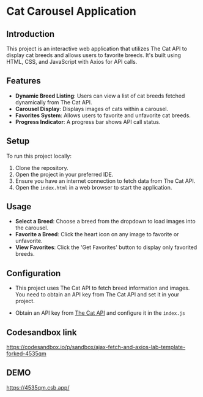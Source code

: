 # Cat Carousel Application

## Introduction

This project is an interactive web application that utilizes The Cat API to display cat breeds and allows users to favorite breeds. It's built using HTML, CSS, and JavaScript with Axios for API calls.

## Features

- **Dynamic Breed Listing**: Users can view a list of cat breeds fetched dynamically from The Cat API.
- **Carousel Display**: Displays images of cats within a carousel.
- **Favorites System**: Allows users to favorite and unfavorite cat breeds.
- **Progress Indicator**: A progress bar shows API call status.

## Setup

To run this project locally:

1. Clone the repository.
2. Open the project in your preferred IDE.
3. Ensure you have an internet connection to fetch data from The Cat API.
4. Open the `index.html` in a web browser to start the application.

## Usage

- **Select a Breed**: Choose a breed from the dropdown to load images into the carousel.
- **Favorite a Breed**: Click the heart icon on any image to favorite or unfavorite.
- **View Favorites**: Click the 'Get Favorites' button to display only favorited breeds.

## Configuration

- This project uses The Cat API to fetch breed information and images. You need to obtain an API key from The Cat API and set it in your project.

- Obtain an API key from [The Cat API](https://thecatapi.com) and configure it in the `index.js`

## Codesandbox link

https://codesandbox.io/p/sandbox/ajax-fetch-and-axios-lab-template-forked-4535qm

## DEMO

https://4535qm.csb.app/
